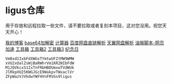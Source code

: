 # ligus仓库
用于存放和远程拉取一些文件，请不要拉取或者复刻本项目，这对您没用。祝您天天开心！

[我的博客](https://blog.ligus.workers.dev/)
[base64加解密](https://base64.us/)
[计算器](https://cal.supfree.net/)
[百度网盘直链解析](http://pan.naifei.cc/new/?ucbug)
[天翼网盘解析](https://189.ly93.cc/)
[油猴脚本-网页加速](https://ck.ligus.tk/js/wyjs.js)
[工具箱](https://tool.lu/)
[工具箱2](https://www.dute.org/)
[工具箱3](https://www.sojson.com/)
[纪念日](https://ligusx.github.io/love/)

    Vm0xd1IxbFdXWGxTYmtwUFZtMW9WMW
    xVU2xOalZsWjBaRWhrVm1KR2NIbFdW
    M1JQVkcxS1IxTnFRbHBOUmxwTVdWUk
    JlRkpXU25KWGJGcE9WakpvTWxaclVr
    ZFpWazVJVkdwYWFHVnFRVGs9ligus

